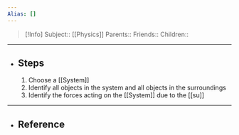 ```yaml
---
Alias: []
---
```

> [!Info]
> Subject:: [[Physics]]
> Parents:: 
> Friends:: 
> Children:: 
---
- ## Steps
	1. Choose a [[System]]
	2. Identify all objects in the system and all objects in the surroundings
	3. Identify the forces acting on the [[System]] due to the [[su]] 
---
- ## Reference